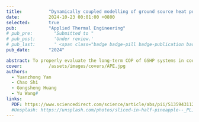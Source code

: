 ```yaml
---
title:          "Dynamically coupled modelling of ground source heat pump systems considering groundwater flow and unbalanced seasonal building thermal loads"
date:           2024-10-23 00:01:00 +0800
selected:       true
pub:            "Applied Thermal Engineering"
# pub_pre:        "Submitted to "
# pub_post:       'Under review.'
# pub_last:       ' <span class="badge badge-pill badge-publication badge-success">Spotlight</span>'
pub_date:       "2024"

abstract: To properly evaluate the long-term COP of GSHP systems in cooling-dominated areas, a dynamically coupled simulation approach is proposed in this study. The proposed method integrates building thermal loads with ground heat transfer under groundwater seepage flow, within a unified framework.
cover:          /assets/images/covers/APE.jpg
authors:
  - Yuanzhong Yan
  - Chao Shi
  - Gongsheng Huang
  - Yu Wang#
links:
  PDF: https://www.sciencedirect.com/science/article/abs/pii/S1359431124023810
  #Unsplash: https://unsplash.com/photos/sliced-in-half-pineapple--_PLJZmHZzk
---
```

